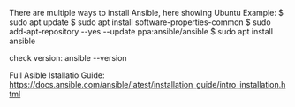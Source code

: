 There are multiple ways to install Ansible, here showing Ubuntu Example:
$ sudo apt update
$ sudo apt install software-properties-common
$ sudo add-apt-repository --yes --update ppa:ansible/ansible
$ sudo apt install ansible

check version:
ansible --version

Full Asible Istallatio Guide:
https://docs.ansible.com/ansible/latest/installation_guide/intro_installation.html